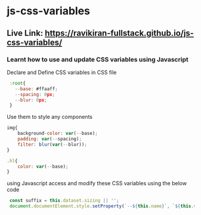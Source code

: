 # js-css-variables
## Live Link: https://ravikiran-fullstack.github.io/js-css-variables/


### Learnt how to use and update CSS variables using Javascript

   Declare and Define CSS variables in CSS file
   ```javascript
    :root{
      --base: #ffaaff;
      --spacing: 0px;
      --blur: 0px;
    }
   ```
  Use them to style any components
  ```javascript
  img{
      background-color: var(--base);
      padding: var(--spacing);
      filter: blur(var(--blur));
  }

  .hl{
      color: var(--base);
  }
  ```
  
  using Javascript access and modify these CSS variables using the below code
  
  ```javascript
   const suffix = this.dataset.sizing || '';
   document.documentElement.style.setProperty(`--${this.name}`, `${this.value}${suffix}`)
   ```
  
